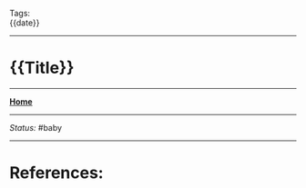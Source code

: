 Tags:    <br>{{date}}

---
# {{Title}}










---
__[Home](Example.md)__

---
_Status:_ #baby

---
# References:

